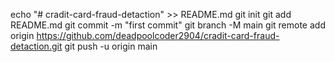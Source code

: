 echo "# cradit-card-fraud-detaction" >> README.md
git init
git add README.md
git commit -m "first commit"
git branch -M main
git remote add origin https://github.com/deadpoolcoder2904/cradit-card-fraud-detaction.git
git push -u origin main

